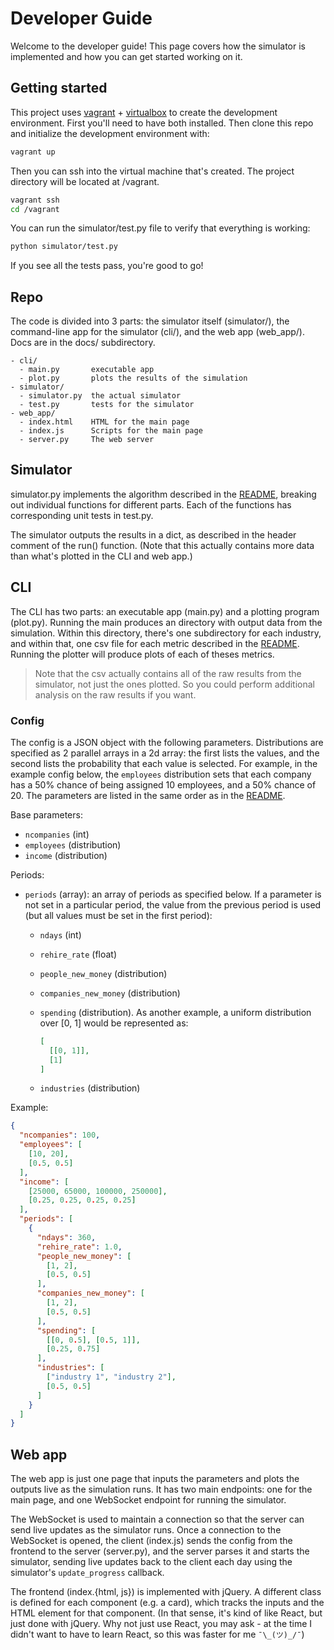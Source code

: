 # Developer Guide

Welcome to the developer guide! This page covers how the simulator is
implemented and how you can get started working on it.

## Getting started

This project uses [vagrant](https://vagrantup.com) +
[virtualbox](https://virtualbox.org) to create the development environment.
First you'll need to have both installed. Then clone this repo and initialize
the development environment with:

```bash
vagrant up
```

Then you can ssh into the virtual machine that's created. The project directory
will be located at /vagrant.

```bash
vagrant ssh
cd /vagrant
```

You can run the simulator/test.py file to verify that everything is working:

```bash
python simulator/test.py
```

If you see all the tests pass, you're good to go!

## Repo

The code is divided into 3 parts: the simulator itself (simulator/), the
command-line app for the simulator (cli/), and the web app (web_app/). Docs are
in the docs/ subdirectory.

```
- cli/
  - main.py       executable app
  - plot.py       plots the results of the simulation
- simulator/
  - simulator.py  the actual simulator
  - test.py       tests for the simulator
- web_app/
  - index.html    HTML for the main page
  - index.js      Scripts for the main page
  - server.py     The web server
```

## Simulator

simulator.py implements the algorithm described in the
[README](README.md#simulation-algorithm), breaking out individual functions
for different parts. Each of the functions has corresponding unit tests in
test.py.

The simulator outputs the results in a dict, as described in the header comment
of the run() function. (Note that this actually contains more data than what's
plotted in the CLI and web app.)

## CLI

The CLI has two parts: an executable app (main.py) and a plotting program
(plot.py). Running the main produces an directory with output data from the
simulation. Within this directory, there's one subdirectory for each industry,
and within that, one csv file for each metric described in the
[README](README.md#outputs). Running the plotter will produce plots of each of
theses metrics.

> Note that the csv actually contains all of the raw results from the simulator,
not just the ones plotted. So you could perform additional analysis on the raw
results if you want.

### Config

The config is a JSON object with the following parameters. Distributions are
specified as 2 parallel arrays in a 2d array: the first lists the values, and
the second lists the probability that each value is selected. For example,
in the example config below, the `employees` distribution sets that each
company has a 50% chance of being assigned 10 employees, and a 50% chance of 20.
The parameters are listed in the same order as in the [README](README.md#inputs).

Base parameters:

- `ncompanies` (int)
- `employees` (distribution)
- `income` (distribution)

Periods:

- `periods` (array): an array of periods as specified below. If a parameter is
  not set in a particular period, the value from the previous period is used
  (but all values must be set in the first period):
  - `ndays` (int)
  - `rehire_rate` (float)
  - `people_new_money` (distribution)
  - `companies_new_money` (distribution)
  - `spending` (distribution). As another example, a uniform distribution over
    [0, 1] would be represented as:

    ```json
    [
      [[0, 1]],
      [1]
    ]
    ```

  - `industries` (distribution)

Example:

```json
{
  "ncompanies": 100,
  "employees": [
    [10, 20],
    [0.5, 0.5]
  ],
  "income": [
    [25000, 65000, 100000, 250000],
    [0.25, 0.25, 0.25, 0.25]
  ],
  "periods": [
    {
      "ndays": 360,
      "rehire_rate": 1.0,
      "people_new_money": [
        [1, 2],
        [0.5, 0.5]
      ],
      "companies_new_money": [
        [1, 2],
        [0.5, 0.5]
      ],
      "spending": [
        [[0, 0.5], [0.5, 1]],
        [0.25, 0.75]
      ],
      "industries": [
        ["industry 1", "industry 2"],
        [0.5, 0.5]
      ]
    }
  ]
}
```

## Web app

The web app is just one page that inputs the parameters and plots the outputs
live as the simulation runs. It has two main endpoints: one for the main page,
and one WebSocket endpoint for running the simulator.

The WebSocket is used to maintain a connection so that the server can send live
updates as the simulator runs. Once a connection to the WebSocket is opened, the
client (index.js) sends the config from the frontend to the server (server.py),
and the server parses it and starts the simulator, sending live updates back to
the client each day using the simulator's `update_progress` callback.

The frontend (index.{html, js}) is implemented with jQuery. A different class
is defined for each component (e.g. a card), which tracks the inputs and the
HTML element for that component. (In that sense, it's kind of like React, but
just done with jQuery. Why not just use React, you may ask - at the time I
didn't want to have to learn React, so this was faster for me `¯\_(ツ)_/¯`)
